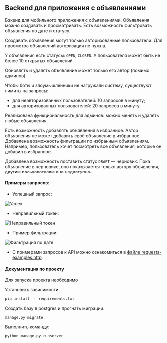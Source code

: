 ## Backend для приложения с объявлениями

Бэкенд для мобильного приложения с объявлениями. Объявления можно создавать и просматривать. Есть возможность фильтровать объявления по дате и статусу.

Создавать объявления могут только авторизованные пользователи. Для просмотра объявлений авторизация не нужна.

У объявления есть статусы: `OPEN`, `CLOSED`. У пользователя может быть не более 10 открытых объявлений.

Обновлять и удалять объявление может только его автор (помимо админов).

Чтобы боты и злоумышленники не нагружали систему, существуют лимиты на запросы:

- для неавторизованных пользователей: 10 запросов в минуту;
- для авторизованных пользователей: 20 запросов в минуту.

Реализована функциональность для админов: можно менять и удалять любые объявления.

Есть возможность добавлять объявления в избранное. Автор объявления не может добавить своё объявление в избранное. Добавлена возможность фильтрации по избранным объявлениям. Например, пользователь хочет посмотреть все объявления, которые он добавил в избранное.

Добавлена возможность поставить статус `DRAFT` — черновик. Пока объявление в черновике, оно показывается только автору объявления, другим пользователям оно недоступно.



#### Примеры запросов:

* Успешный запрос:
  
![Успех](./screenshots/success.png)

* Неправильный токен:
  
![Неправильный токен](./screenshots/bad_token.png)

* Пример фильтрации:
  
![Фильтрация по дате](./screenshots/date_filter.png)

* С примерами запросов к API можно ознакомиться в [файле requests-examples.http](./requests-examples.http).



#### Документация по проекту

Для запуска проекта необходимо

Установить зависимости:

```bash
pip install -r requirements.txt
```

Создать базу в postgres и прогнать миграции:

```base
manage.py migrate
```

Выполнить команду:

```bash
python manage.py runserver
```
